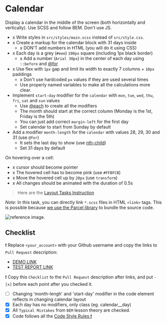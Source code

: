 # Calendar

Display a calendar in the middle of the screen (both horizontally and vertically). Use SCSS and follow BEM. Don't use JS.

- x Write styles in `src/styles/main.scss` instead of `src/style.css`.
- x Create a markup for the calendar block with 31 days inside
  - x DON'T add numbers in HTML (you will do it using CSS)
- x Each day is a grey (`#eee`) `100px` square (including 1px black border)
  - x Add a number (`Arial 30px`) in the center of each day using `::before` and [@for](https://sass-lang.com/documentation/at-rules/control/for)
- x Use flex with `1px` gap and limit its width to exactly 7 columns + `10px` paddings
  - x Don't use hardcoded `px` values if they are used several times
  - Use properly named variables to make all the calculations more clear.
- Implement `start-day` modifier for the `calendar` with `mon`, `tue`, `wed`, `thu`, `fri`, `sat` and `sun` values
  - Use [@each](https://sass-lang.com/documentation/at-rules/control/each) to create all the modifiers
  - The month should start at the correct column (Monday is the 1st, Friday is the 5th)
  - You can just add correct `margin-left` for the first day
  - Set calendar to start from Sunday by default
- Add a modifier `month-length` for the `calendar` with values 28, 29, 30 and 31 (use `@for`)
  - It sets the last day to show (use [nth-child](https://css-tricks.com/how-nth-child-works/))
  - Set 31 days by default

On hovering over a cell:
- x cursor should become pointer
- x The hovered cell has to become pink (use `#FFBFCB`)
- x Move the hovered cell up by `20px` (use `transform`)
- x All changes should be animated with the duration of 0.5s

> Here are the [Layout Tasks Instruction](https://github.com/mate-academy/layout_task-guideline#how-to-solve-the-layout-tasks-on-github)

*Note*: In this task, you can directly link `*.scss` files in HTML `<link>` tags. This is possible because [we use the Parcel library](https://en.parceljs.org/scss.html) to bundle the source code.

![reference image](reference.png).

## Checklist

❗️ Replace `<your_account>` with your Github username and copy the links to `Pull Request` description:

- [DEMO LINK](https://ZorosMG.github.io/layout_calendar/)
- [TEST REPORT LINK](https://ZorosMG.github.io/layout_calendar/report/html_report/)

❗️ Copy this `Checklist` to the `Pull Request` description after links, and put `- [x]` before each point after you checked it.

- [ ] Changing 'month-lengh' and 'start-day' modifier in the code element
reflects in changing calendar layout
- [x] Each day has no modifiers, only class (eg. calendar__day)
- [x] All `Typical Mistakes` from `BEM` lesson theory are checked.
- [x] Code follows all the [Code Style Rules ❗️](https://mate-academy.github.io/layout_task-guideline/html-css-code-style-rules)
